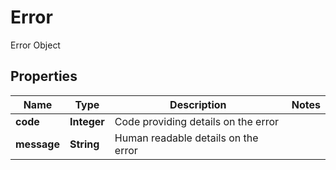 

# Error

Error Object

## Properties

| Name | Type | Description | Notes |
|------------ | ------------- | ------------- | -------------|
|**code** | **Integer** | Code providing details on the error |  |
|**message** | **String** | Human readable details on the error |  |



